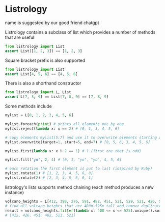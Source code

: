 # Listrology
name is suggested by our good friend chatgpt

Listrology contains a subclass of list which provides a number of methods that are useful
```py
from listrology import List
assert List([1, 2, 3]) == [1, 2, 3]
```
Square bracket prefix is also supported
```py
from listrology import List
assert List[4, 5, 6] == [4, 5, 6]
```
There is also a shorthand constructor
```py
from listrology import L, List
assert L[7, 8, 9] == List[7, 8, 9] == [7, 8, 9]
```
Some methods include
```py
mylist = L[0, 1, 2, 3, 4, 5, 6]

mylist.foreach(print) # prints all elements one by one
mylist.reject(lambda x: x == 2) # [0, 1, 3, 4, 5, 6]

# copy elements mylist[5:7] and use it to overwrite elements starting at mylist[1]
mylist.overwrite(target=1, start=5, end=7) # [0, 5, 6, 3, 4, 5, 6]

mylist.first(lambda x: x % 2 == 1) # 1 (first one that is odd)

mylist.fill("yo", 2, 4) # [0, 1, "yo", "yo", 4, 5, 6]

# each rotation the first element is put to last (inspired by Ruby)
mylist.rotate(1) # [1, 2, 3, 4, 5, 6, 0]
mylist.rotate(2) # [2, 3, 4, 5, 6, 0, 1]
```
listrology's lists supports method chaining (each method produces a new instance)
```py
volcano_heights = L[412, 399, 276, 591, 482, 451, 521, 529, 521, 426, 511, 426, 426]
# find all volcano heights that are 400m-525m tall and remove duplicates and sort then
result = volcano_heights.filter(lambda x: 400 <= x <= 525).unique().sort()
# [412, 426, 451, 482, 511, 521]

```